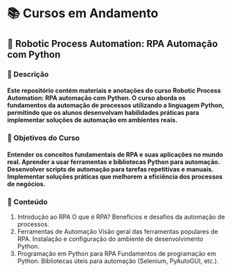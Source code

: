 # 📚 Cursos em Andamento
## 🤖 Robotic Process Automation: RPA Automação com Python
### 📝 Descrição
<h4>Este repositório contém materiais e anotações do curso Robotic Process Automation: RPA automação com Python. O curso aborda os fundamentos da automação de processos utilizando a linguagem Python, permitindo que os alunos desenvolvam habilidades práticas para implementar soluções de automação em ambientes reais.</h4>

### 🎯 Objetivos do Curso
<h4>Entender os conceitos fundamentais de RPA e suas aplicações no mundo real.
Aprender a usar ferramentas e bibliotecas Python para automação.
Desenvolver scripts de automação para tarefas repetitivas e manuais.
Implementar soluções práticas que melhorem a eficiência dos processos de negócios.</h4>

### 📖 Conteúdo
1. Introdução ao RPA
O que é RPA?
Benefícios e desafios da automação de processos.
2. Ferramentas de Automação
Visão geral das ferramentas populares de RPA.
Instalação e configuração do ambiente de desenvolvimento Python.
3. Programação em Python para RPA
Fundamentos de programação em Python.
Bibliotecas úteis para automação (Selenium, PyAutoGUI, etc.).